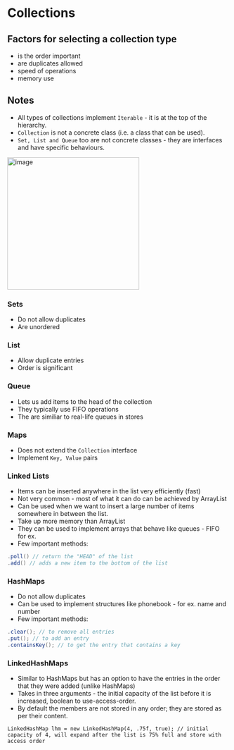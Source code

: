 
# Collections

## Factors for selecting a collection type
- is the order important
- are duplicates allowed
- speed of operations
- memory use

## Notes
- All types of collections implement `Iterable` - it is at the top of the hierarchy.
- `Collection` is not a concrete class (i.e. a class that can be used).  
- `Set, List and Queue` too are not concrete classes - they are interfaces and have specific behaviours.


<img width="300" alt="image" src="https://user-images.githubusercontent.com/12084821/218350225-72aeefde-1b1d-4762-8698-83eb46382962.png">

### Sets
- Do not allow duplicates
- Are unordered

### List
- Allow duplicate entries
- Order is significant

### Queue
- Lets us add items to the head of the collection
- They typically use FIFO operations
- The are similiar to real-life queues in stores

### Maps
- Does not extend the `Collection` interface
- Implement `Key, Value` pairs

### Linked Lists
- Items can be inserted anywhere in the list very efficiently (fast)
- Not very common - most of what it can do can be achieved by ArrayList
- Can be used when we want to insert a large number of items somewhere in between the list.
- Take up more memory than ArrayList
- They can be used to implement arrays that behave like queues - FIFO for ex.
- Few important methods:
```java
.poll() // return the "HEAD" of the list
.add() // adds a new item to the bottom of the list
```

### HashMaps
- Do not allow duplicates
- Can be used to implement structures like phonebook - for ex. name and number
- Few important methods:
```java
.clear(); // to remove all entries
.put(); // to add an entry
.containsKey(); // to get the entry that contains a key
```

### LinkedHashMaps
- Similar to HashMaps but has an option to have the entries in the order that they were added (unlike HashMaps)
- Takes in three arguments - the initial capacity of the list before it is increased, boolean to use-access-order.
- By default the members are not stored in any order; they are stored as per their content.
```
LinkedHashMap lhm = new LinkedHashMap(4, .75f, true); // initial capacity of 4, will expand after the list is 75% full and store with access order
```

